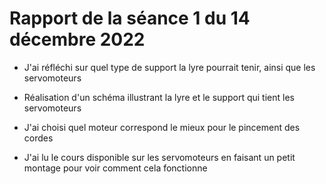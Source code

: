 <h1>Rapport de la séance 1 du 14 décembre 2022</h1>
<ul>
  <li><p>J'ai réfléchi sur quel type de support la lyre pourrait tenir, ainsi que les servomoteurs</p></li>
  <li><p>Réalisation d'un schéma illustrant la lyre et le support qui tient les servomoteurs</p></li>
  <li><p>J'ai choisi quel moteur correspond le mieux pour le pincement des cordes</p></li>
  <li><p>J'ai lu le cours disponible sur les servomoteurs en faisant un petit montage pour voir comment cela fonctionne</p></li>
    
